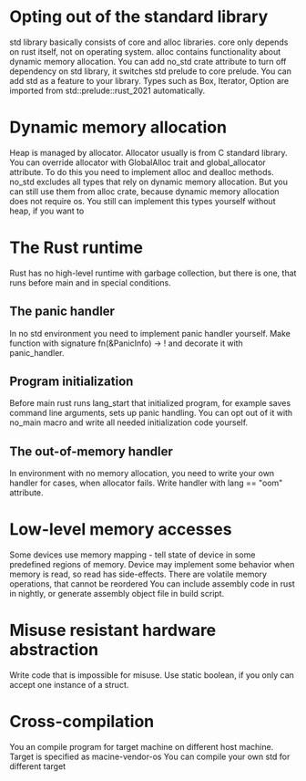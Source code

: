 # Opting out of the standard library
std library basically consists of core and alloc libraries.
core only depends on rust itself, not on operating system.
alloc contains functionality about dynamic memory allocation.
You can add no_std crate attribute to turn off dependency on std library, it switches std prelude to core prelude. 
You can add std as a feature to your library. 
Types such as Box, Iterator, Option are imported from std::prelude::rust_2021 automatically.
# Dynamic memory allocation
Heap is managed by allocator. Allocator usually is from C standard library. You can override allocator with GlobalAlloc trait and global_allocator attribute. To do this you need to implement alloc and dealloc methods. no_std excludes all types that rely on dynamic memory allocation. But you can still use them from alloc crate, because dynamic memory allocation does not require os. 
You still can implement this types yourself without heap, if you want to
# The Rust runtime
Rust has no high-level runtime with garbage collection, but there is one, that runs before main and in special conditions.
## The panic handler
In no std environment you need to implement panic handler yourself. Make function with signature fn(&PanicInfo) -> ! and decorate it with panic_handler.
## Program initialization
Before main rust runs lang_start that initialized program, for example saves command line arguments, sets up panic handling. You can opt out of it with no_main macro and write all needed initialization code yourself.
## The out-of-memory handler
In environment with no memory allocation, you need to write your own handler for cases, when allocator fails. Write handler with lang == "oom" attribute.
# Low-level memory accesses
Some devices use memory mapping - tell state of device in some predefined regions of memory. Device may implement some behavior when memory is read, so read has side-effects. There are volatile memory operations, that cannot be reordered
You can include assembly code in rust in nightly, or generate assembly object file in build script.
# Misuse resistant hardware abstraction
Write code that is impossible for misuse. Use static boolean, if you only can accept one instance of a struct.
# Cross-compilation
You an compile program for target machine on different host machine. Target is specified as macine-vendor-os
You can compile your own std for different target
